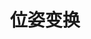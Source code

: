 ---
title: "位姿变换"
layout: post
# date: 2016-02-24 22:48
# image: /assets/images/markdown.jpg
# headerImage: false
tag:
- 机器人
category: blog
# author: jamesfoster
# description: Markdown summary with different options
---